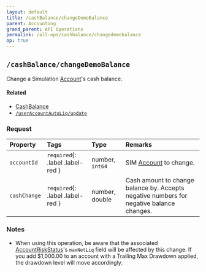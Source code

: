 ```yaml
---
layout: default
title: /cashBalance/changeDemoBalance
parent: Accounting
grand_parent: API Operations
permalink: /all-ops/cashbalance/changedemobalance
op: true
---
```


<script>
    window.addEventListener('load', () => {
        const TDV = Symbol.for('tdv-docs');
        window[TDV].defineTryit({
            name: 'ChangeDemoBalance',
            endpoint: '/cashBalance/changeDemoBalance',
            method: 'POST',
            params: {
                accountId: 0,
                cashChange: 0.00,
            }
        });
        window[TDV].buildCallouts(
            window[TDV].buildCallouts.defaultAuthWarning,
            {
                selector: '#once-daily-warning',
                theme: 'grey',
                title: 'WARNING:',
                message: `Keep in mind, retail API users can only call this endpoint once daily. If you are using this to perform some kind of account reset you will be limited to one daily adjustment.`,
                showWhen() {
                    return !window[TDV].SiteStorage.getIsVendor();
                }
            }
        );
    });
</script>

## `/cashBalance/changeDemoBalance`
Change a Simulation [Account]({{site.baseurl}}/entity-system/entity-index/account)'s cash balance.

#### Related
- [CashBalance]({{site.baseurl}}/entity-system/entity-index/cashbalance)
- [`/userAccountAutoLiq/update`]({{site.baseurl}}/all-ops/useraccountautoliq/update)

### Request

| Property | Tags | Type | Remarks
|:---------|:-----|:-----|:-------
| `accountId` | `required`{: .label .label-red } | number, `int64` | SIM [Account]({{site.baseurl}}/entity-system/entity-index/account) to change.
| `cashChange` | `required`{: .label .label-red } | number, double | Cash amount to change balance by. Accepts negative numbers for negative balance changes.

### Notes
<div id="once-daily-warning"></div>

- When using this operation, be aware that the associated [AccountRiskStatus]({{site.baseurl}}/entity-system/index/accountriskstatus)'s `maxNetLiq` field will be affected by this change. If you add $1,000.00 to an account with a Trailing Max Drawdown applied, the drawdown level will move accordingly.